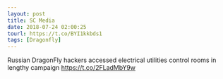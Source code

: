 ```yaml
---
layout: post
title: SC Media
date: 2018-07-24 02:00:25
tourl: https://t.co/BYI1kkbds1
tags: [Dragonfly]
---
```

Russian DragonFly hackers accessed electrical utilities control rooms in lengthy campaign https://t.co/2FLadMbY9w
